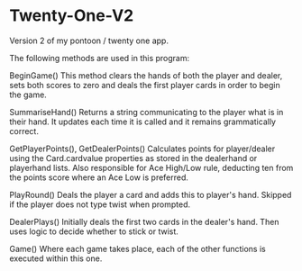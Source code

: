 # Twenty-One-V2
 Version 2 of my pontoon / twenty one app.

 The following methods are used in this program:

 BeginGame()
 This method clears the hands of both the player and dealer, sets both scores to zero 
 and deals the first player cards in order to begin the game.

 SummariseHand()
 Returns a string communicating to the player what is in their hand. 
 It updates each time it is called and it remains grammatically correct.

 GetPlayerPoints(), GetDealerPoints()
 Calculates points for player/dealer using the Card.cardvalue properties as stored in 
 the dealerhand or playerhand lists. Also responsible for Ace High/Low rule, deducting
 ten from the points score where an Ace Low is preferred.

 PlayRound()
 Deals the player a card and adds this to player's hand. Skipped if the player does not
 type twist when prompted.

 DealerPlays()
 Initially deals the first two cards in the dealer's hand. Then uses logic to decide 
 whether to stick or twist. 

 Game()
 Where each game takes place, each of the other functions is executed within this one.
